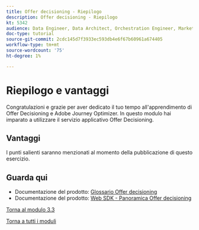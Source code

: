 ```yaml
---
title: Offer decisioning - Riepilogo
description: Offer decisioning - Riepilogo
kt: 5342
audience: Data Engineer, Data Architect, Orchestration Engineer, Marketer
doc-type: tutorial
source-git-commit: 2cdc145d7f3933ec593db4e6f67b60961a674405
workflow-type: tm+mt
source-wordcount: '75'
ht-degree: 1%

---
```


# Riepilogo e vantaggi

Congratulazioni e grazie per aver dedicato il tuo tempo all&#39;apprendimento di Offer Decisioning e Adobe Journey Optimizer.
In questo modulo hai imparato a utilizzare il servizio applicativo Offer Decisioning.

## Vantaggi

I punti salienti saranno menzionati al momento della pubblicazione di questo esercizio.

## Guarda qui

- Documentazione del prodotto: [Glossario Offer decisioning](https://experienceleague.adobe.com/docs/journey-optimizer/using/offer-decisioniong/get-started-decision/starting-offer-decisioning.html#glossary?lang=en)
- Documentazione del prodotto: [Web SDK - Panoramica Offer decisioning](https://experienceleague.adobe.com/docs/experience-platform/edge/personalization/offer-decisioning/offer-decisioning-overview.html?lang=en)

[Torna al modulo 3.3](./offer-decisioning.md)

[Torna a tutti i moduli](../../../overview.md)
